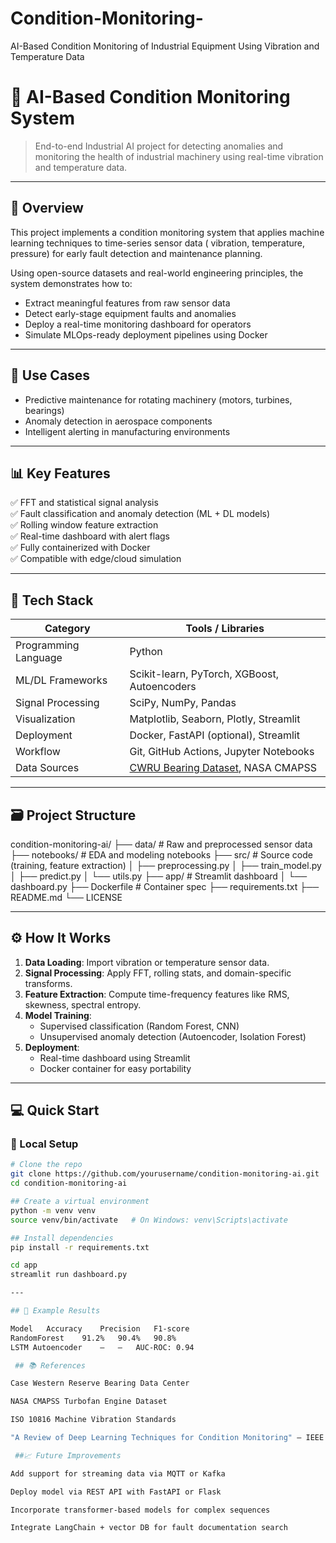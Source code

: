 # Condition-Monitoring-
AI-Based Condition Monitoring of Industrial Equipment Using Vibration and Temperature Data
# 🔧 AI-Based Condition Monitoring System

> End-to-end Industrial AI project for detecting anomalies and monitoring the health of industrial machinery using real-time vibration and temperature data.

---

## 🚀 Overview

This project implements a condition monitoring system that applies machine learning techniques to time-series sensor data ( vibration, temperature, pressure) for early fault detection and maintenance planning.

Using open-source datasets and real-world engineering principles, the system demonstrates how to:
- Extract meaningful features from raw sensor data
- Detect early-stage equipment faults and anomalies
- Deploy a real-time monitoring dashboard for operators
- Simulate MLOps-ready deployment pipelines using Docker

---

## 🧠 Use Cases

- Predictive maintenance for rotating machinery (motors, turbines, bearings)
- Anomaly detection in aerospace components
- Intelligent alerting in manufacturing environments

---

## 📊 Key Features

✅ FFT and statistical signal analysis  
✅ Fault classification and anomaly detection (ML + DL models)  
✅ Rolling window feature extraction  
✅ Real-time dashboard with alert flags  
✅ Fully containerized with Docker  
✅ Compatible with edge/cloud simulation  

---

## 🧰 Tech Stack

| Category             | Tools / Libraries                                                                 |
|----------------------|------------------------------------------------------------------------------------|
| Programming Language | Python                                                                             |
| ML/DL Frameworks     | Scikit-learn, PyTorch, XGBoost, Autoencoders                                       |
| Signal Processing    | SciPy, NumPy, Pandas                                                               |
| Visualization        | Matplotlib, Seaborn, Plotly, Streamlit                                             |
| Deployment           | Docker, FastAPI (optional), Streamlit                                              |
| Workflow             | Git, GitHub Actions, Jupyter Notebooks                                             |
| Data Sources         | [CWRU Bearing Dataset](https://engineering.case.edu/bearingdatacenter), NASA CMAPSS|

---

## 🗃 Project Structure
condition-monitoring-ai/
├── data/ # Raw and preprocessed sensor data
├── notebooks/ # EDA and modeling notebooks
├── src/ # Source code (training, feature extraction)
│ ├── preprocessing.py
│ ├── train_model.py
│ ├── predict.py
│ └── utils.py
├── app/ # Streamlit dashboard
│ └── dashboard.py
├── Dockerfile # Container spec
├── requirements.txt
├── README.md
└── LICENSE


---

## ⚙️ How It Works

1. **Data Loading**: Import vibration or temperature sensor data.
2. **Signal Processing**: Apply FFT, rolling stats, and domain-specific transforms.
3. **Feature Extraction**: Compute time-frequency features like RMS, skewness, spectral entropy.
4. **Model Training**:
   - Supervised classification (Random Forest, CNN)
   - Unsupervised anomaly detection (Autoencoder, Isolation Forest)
5. **Deployment**:
   - Real-time dashboard using Streamlit
   - Docker container for easy portability

---

## 💻 Quick Start

### 🔨 Local Setup

```bash
# Clone the repo
git clone https://github.com/yourusername/condition-monitoring-ai.git
cd condition-monitoring-ai

## Create a virtual environment
python -m venv venv
source venv/bin/activate   # On Windows: venv\Scripts\activate

## Install dependencies
pip install -r requirements.txt

cd app
streamlit run dashboard.py

---

## 🧪 Example Results

Model	Accuracy	Precision	F1-score
RandomForest	91.2%	90.4%	90.8%
LSTM Autoencoder	—	—	AUC-ROC: 0.94

 ## 📚 References

Case Western Reserve Bearing Data Center

NASA CMAPSS Turbofan Engine Dataset

ISO 10816 Machine Vibration Standards

"A Review of Deep Learning Techniques for Condition Monitoring" – IEEE

 ##📈 Future Improvements

Add support for streaming data via MQTT or Kafka

Deploy model via REST API with FastAPI or Flask

Incorporate transformer-based models for complex sequences

Integrate LangChain + vector DB for fault documentation search


